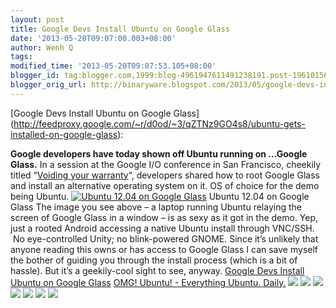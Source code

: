 ```yaml
---
layout: post
title: Google Devs Install Ubuntu on Google Glass
date: '2013-05-20T09:07:00.003+08:00'
author: Wenh Q
tags:
modified_time: '2013-05-20T09:07:53.105+08:00'
blogger_id: tag:blogger.com,1999:blog-4961947611491238191.post-1961015623748165425
blogger_orig_url: http://binaryware.blogspot.com/2013/05/google-devs-install-ubuntu-on-google.html
---
```


[Google Devs Install Ubuntu on Google Glass]
(http://feedproxy.google.com/~r/d0od/~3/qZTNz9GO4s8/ubuntu-gets-installed-on-google-glass):

**Google developers have today shown off Ubuntu running on …Google
Glass.**
In a session at the Google I/O conference in San Francisco, cheekily
titled “[Voiding your
warranty](https://developers.google.com/events/io/sessions/332704837 "Google IO session on Ubuntu")“,
developers shared how to root Google Glass and install an alternative
operating system on it. OS of choice for the demo being Ubuntu.
[![Ubuntu 12.04 on Google
Glass](http://www.omgubuntu.co.uk/wp-content/uploads/2013/05/glasshacking09-1368774113-750x421.jpg)](http://www.omgubuntu.co.uk/wp-content/uploads/2013/05/glasshacking09-1368774113.jpg)
Ubuntu 12.04 on Google Glass
The image you see above – a laptop running Ubuntu relaying the screen of
Google Glass in a window – is as sexy as it got in the demo. Yep, just a
rooted Android accessing a native Ubuntu install through VNC/SSH.  No
eye-controlled Unity; no blink-powered GNOME.
Since it’s unlikely that anyone reading this owns or has access to
Google Glass I can save myself the bother of guiding you through the
install process (which is a bit of hassle).
But it’s a geekily-cool sight to see, anyway.
[Google Devs Install Ubuntu on Google
Glass](http://www.omgubuntu.co.uk/2013/05/ubuntu-gets-installed-on-google-glass)
[OMG! Ubuntu! - Everything Ubuntu. Daily.](http://www.omgubuntu.co.uk/)
[![](http://feeds.feedburner.com/~ff/d0od?i=qZTNz9GO4s8:wVHW-Yk0WOk:wBxX2hOkimM)](http://feeds.feedburner.com/~ff/d0od?a=qZTNz9GO4s8:wVHW-Yk0WOk:wBxX2hOkimM)
[![](http://feeds.feedburner.com/~ff/d0od?d=I9og5sOYxJI)](http://feeds.feedburner.com/~ff/d0od?a=qZTNz9GO4s8:wVHW-Yk0WOk:I9og5sOYxJI)
[![](http://feeds.feedburner.com/~ff/d0od?d=qj6IDK7rITs)](http://feeds.feedburner.com/~ff/d0od?a=qZTNz9GO4s8:wVHW-Yk0WOk:qj6IDK7rITs)
[![](http://feeds.feedburner.com/~ff/d0od?i=qZTNz9GO4s8:wVHW-Yk0WOk:V_sGLiPBpWU)](http://feeds.feedburner.com/~ff/d0od?a=qZTNz9GO4s8:wVHW-Yk0WOk:V_sGLiPBpWU)
[![](http://feeds.feedburner.com/~ff/d0od?i=qZTNz9GO4s8:wVHW-Yk0WOk:gIN9vFwOqvQ)](http://feeds.feedburner.com/~ff/d0od?a=qZTNz9GO4s8:wVHW-Yk0WOk:gIN9vFwOqvQ)
[![](http://feeds.feedburner.com/~ff/d0od?d=yIl2AUoC8zA)](http://feeds.feedburner.com/~ff/d0od?a=qZTNz9GO4s8:wVHW-Yk0WOk:yIl2AUoC8zA)
![](http://feeds.feedburner.com/~r/d0od/~4/qZTNz9GO4s8)
